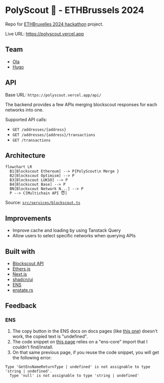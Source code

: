 # PolyScout 🔗 - ETHBrussels 2024

Repo for [ETHBruxelles 2024 hackathon](https://ethglobal.com/events/brussels) project.

Live URL: <https://polyscout.vercel.app>

## Team

- [Ola](https://github.com/omaliszewska)
- [Hugo](https://github.com/Hugoo)

## API

Base URL: `https://polyscout.vercel.app/api/`

The backend provides a few APIs merging blockscout responses for each networks into one.

Supported API calls:

- `GET /addresses/{address}`
- `GET /addresses/{address}/transactions`
- `GET /transactions`

## Architecture

```mermaid
flowchart LR
  B1[Blockscout Ethereum] --> P{PolyScout\n Merge }
  B2[Blockscout Optimism] --> P
  B3[Blockscout LUKSO] --> P
  B4[Blockscout Base] --> P
  BN[Blockscout Network N...] --> P
  P --> C[Multichain API 😇]
```

Source: [`src/services/blockscout.ts`](./src/services/blockscout.ts)

## Improvements

- Improve cache and loading by using Tanstack Query
- Allow users to select specific networks when querying APIs

## Built with

- [Blockscout API](https://docs.blockscout.com/for-users/api)
- [Ethers.js](https://docs.ethers.org/v6/)
- [Next.js](https://nextjs.org/)
- [shadcn/ui](https://ui.shadcn.com/)
- [ENS](https://ens.domains/)
- [enstate.rs](https://enstate.rs/docs)

## Feedback

### ENS

1. The copy button in the ENS docs on docs pages (like [this one](https://docs.ens.domains/web/quickstart)) doesn't work, the copied text is "undefined".
2. The code snippet on [this page](https://docs.ens.domains/web/quickstart) relies on a "ens-core" import that I couldn't find/install.
3. On that same previous page, if you reuse the code snippet, you will get the following error:

```
Type 'GetEnsNameReturnType | undefined' is not assignable to type 'string | undefined'.
  Type 'null' is not assignable to type 'string | undefined'
```
